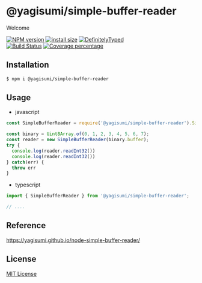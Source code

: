 # @yagisumi/simple-buffer-reader

Welcome

[![NPM version][npm-image]][npm-url] [![install size][packagephobia-image]][packagephobia-url] [![DefinitelyTyped][dts-image]][dts-url]  
[![Build Status][travis-image]][travis-url] [![Coverage percentage][coveralls-image]][coveralls-url]

## Installation

```sh
$ npm i @yagisumi/simple-buffer-reader
```

## Usage

- javascript

```js
const SimpleBufferReader = require('@yagisumi/simple-buffer-reader').SimpleBufferReader;

const binary = Uint8Array.of(0, 1, 2, 3, 4, 5, 6, 7);
const reader = new SimpleBufferReader(binary.buffer);
try {
  console.log(reader.readInt32())
  console.log(reader.readInt32())
} catch(err) {
  throw err
}
```

- typescript

```ts
import { SimpleBufferReader } from '@yagisumi/simple-buffer-reader';

// ....
```

## Reference

https://yagisumi.github.io/node-simple-buffer-reader/

## License

[MIT License](https://opensource.org/licenses/MIT)

[npm-image]: https://img.shields.io/npm/v/@yagisumi/simple-buffer-reader.svg?style=flat-square
[npm-url]: https://npmjs.org/package/@yagisumi/simple-buffer-reader
[packagephobia-image]: https://flat.badgen.net/packagephobia/install/@yagisumi/simple-buffer-reader
[packagephobia-url]: https://packagephobia.now.sh/result?p=@yagisumi/simple-buffer-reader
[travis-image]: https://img.shields.io/travis/yagisumi/node-simple-buffer-reader.svg?style=flat-square
[travis-url]: https://travis-ci.org/yagisumi/node-simple-buffer-reader
[coveralls-image]: https://img.shields.io/coveralls/yagisumi/node-simple-buffer-reader.svg?style=flat-square
[coveralls-url]: https://coveralls.io/github/yagisumi/node-simple-buffer-reader?branch=master
[dts-image]: https://img.shields.io/badge/DefinitelyTyped-.d.ts-blue.svg?style=flat-square
[dts-url]: http://definitelytyped.org
